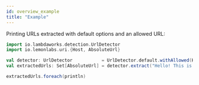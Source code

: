 ```yaml
---
id: overview_example
title: "Example"
---
```


Printing URLs extracted with default options and an allowed URL:

```scala mdoc
import io.lambdaworks.detection.UrlDetector
import io.lemonlabs.uri.{Host, AbsoluteUrl}

val detector: UrlDetector           = UrlDetector.default.withAllowed(Host.parse("lambdaworks.io"))
val extractedUrls: Set[AbsoluteUrl] = detector.extract("Hello! This is a URL - lambdaworks.io")

extractedUrls.foreach(println)
```